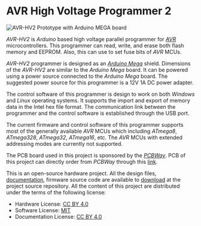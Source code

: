 AVR High Voltage Programmer 2
==========================

![AVR-HV2 Prototype with Arduino MEGA board](https://raw.githubusercontent.com/dilshan/avr-hv2/master/resources/hv2-mid-08032020B.png)

*AVR-HV2* is *Arduino* based high voltage parallel programmer for *[AVR](https://www.microchip.com/design-centers/8-bit/avr-mcus)* microcontrollers. This programmer can read, write, and erase both flash memory and EEPROM. Also, this can use to set fuse bits of *AVR* MCUs. 

*AVR-HV2* programmer is designed as an *[Arduino Mega](https://www.arduino.cc/en/Main/ArduinoBoardMega2560)* shield. Dimensions of the *AVR-HV2* are similar to the *Arduino Mega* board. It can be powered using a power source connected to the *Arduino Mega* board. The suggested power source for this programmer is a 12V 1A DC power adapter. 

The control software of this programmer is design to work on both *Windows* and *Linux* operating systems. It supports the import and export of memory data in the Intel hex file format. The communication link between the programmer and the control software is established through the USB port. 

The current firmware and control software of this programmer supports most of the generally available *AVR* MCUs which including *ATmega8*, *ATmega328*, *ATmega32*, *ATmega16*, etc. The *AVR* MCUs with extended addressing modes are currently not supported. 

The PCB board used in this project is sponsored by the *[PCBWay](https://www.pcbway.com/)*. PCB of this project can directly order from *PCBWay* through this [link](https://www.pcbway.com/project/shareproject/AVR_High_Voltage_Programmer_2.html).

This is an open-source hardware project. All the design files, [documentation](https://github.com/dilshan/avr-hv2/wiki), firmware source code are available to [download](https://github.com/dilshan/avr-hv2/releases) at the project source repository. All the content of this project are distributed under the terms of the following license:

- Hardware License: [CC BY 4.0](https://creativecommons.org/licenses/by/4.0/)
- Software License: [MIT](https://github.com/dilshan/avr-hv2/blob/master/LICENSE)
- Documentation License: [CC BY 4.0](https://creativecommons.org/licenses/by/4.0/)
